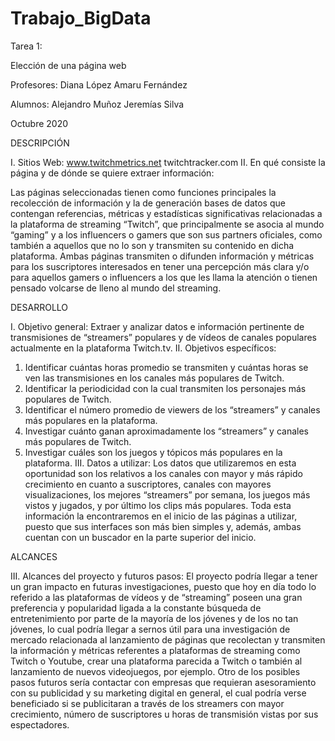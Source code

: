 # Trabajo_BigData

Tarea 1: 

Elección de una página web 












Profesores:
 Diana López
Amaru Fernández


Alumnos:
Alejandro Muñoz
Jeremías Silva

Octubre 2020 






DESCRIPCIÓN 

I.	Sitios Web:
www.twitchmetrics.net
twitchtracker.com
II.	En qué consiste la página y de dónde se quiere extraer información:

Las páginas seleccionadas tienen como funciones principales la recolección de información y la de generación bases de datos que contengan referencias, métricas y estadísticas significativas relacionadas a la plataforma de streaming “Twitch”, que principalmente se asocia al mundo “gaming” y a los influencers o gamers que son sus partners oficiales, como también a aquellos que no lo son y transmiten su contenido en dicha plataforma. Ambas páginas transmiten o difunden información y métricas para los suscriptores interesados en tener una percepción más clara y/o para aquellos gamers o influencers a los que les llama la atención o tienen pensado volcarse de lleno al mundo del streaming. 

DESARROLLO

I.	Objetivo general: 
Extraer y analizar datos e información pertinente de transmisiones de “streamers” populares y de vídeos de canales populares actualmente en la plataforma Twitch.tv. 
II.	Objetivos específicos:
1.  Identificar cuántas horas promedio se transmiten y cuántas horas se ven las transmisiones en los canales más populares de Twitch.
2. Identificar la periodicidad con la cual transmiten los personajes más populares de Twitch.
3. Identificar el número promedio de viewers de los “streamers” y canales más populares en la plataforma.
4. Investigar cuánto ganan aproximadamente los “streamers” y canales más populares de Twitch.
5. Investigar cuáles son los juegos y tópicos más populares en la plataforma.
III.	Datos a utilizar:
Los datos que utilizaremos en esta oportunidad son los relativos a los canales con mayor y más rápido crecimiento en cuanto a suscriptores, canales con mayores visualizaciones, los mejores “streamers” por semana, los juegos más vistos y jugados, y por último los clips más populares. Toda esta información la encontraremos en el inicio de las páginas a utilizar, puesto que sus interfaces son más bien simples y, además, ambas cuentan con un buscador en la parte superior del inicio.


 

ALCANCES

III.	Alcances del proyecto y futuros pasos:
El proyecto podría llegar a tener un gran impacto en futuras investigaciones, puesto que hoy en día todo lo referido a las plataformas de vídeos y de “streaming” poseen una gran preferencia y popularidad ligada a la constante búsqueda de entretenimiento por parte de la mayoría de los jóvenes y de los no tan jóvenes, lo cual podría llegar a sernos útil para una investigación de mercado relacionada al lanzamiento de páginas que recolectan y transmiten la información y métricas referentes a plataformas de streaming como Twitch o Youtube, crear una plataforma parecida a Twitch o también al lanzamiento de nuevos videojuegos, por ejemplo.
Otro de los posibles pasos futuros sería contactar con empresas que requieran asesoramiento con su publicidad y su marketing digital en general, el cual podría verse beneficiado si se publicitaran a través de los streamers con mayor crecimiento, número de suscriptores u horas de transmisión vistas por sus espectadores. 

